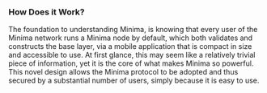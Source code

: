 ### How Does it Work?

The foundation to understanding Minima, is knowing that every user of the Minima network runs a Minima node by default, which both validates and constructs the base layer, via a mobile application that is compact in size and accessible to use. At first glance, this may seem like a relatively trivial piece of information, yet it is the core of what makes Minima so powerful. This novel design allows the Minima protocol to be adopted and thus secured by a substantial number of users, simply because it is easy to use.

